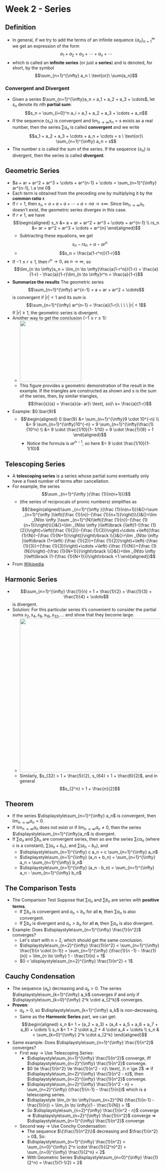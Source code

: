 # Week 2 - Series

## Definition

* In general, if we try to add the terms of an infinite sequence $\{a_n\}_{n=1}^{\infty}$ we get an expression of the form $$a_1+a_2+a_3+\cdots+a_n+\cdots$$
* which is called an **infinite series** (or just a **series**) and is denoted, for short, by the symbol $$\sum_{n=1}^{\infty} a_n \ \text{or}\ \sum{a_n}$$

### Convergent and Divergent

* Given a series $\sum_{n=1}^{\infty}a_n = a_1 + a_2 + a_3 + \cdots$, let $s_n$ denote its *n*th **partial sum**: $$s_n = \sum_{i=0}^n a_i = a_1 + a_2 + a_3 + \cdots + a_n$$
* If the sequence $\{s_n\}$ is convergent and $\lim_{n \to \infty} s_n = s$ exists as a real number, then the series $\sum a_n$ is called **convergent** and we write $$a_1 + a_2 + a_3 + \cdots + a_n + \cdots = s \ \text{or}\ \sum_{n=1}^{\infty} a_n = s$$
* The number s is called the sum of the series. If the sequence $\{s_n\}$ is divergent, then the series is called **divergent**.

## Geometric Series

* $a + ar + ar^2 + ar^3 + \cdots + ar^{n-1} + \cdots = \sum_{n=1}^{\infty} ar^{n-1}, \ a \ne 0$
* Each term is obtained from the preceding one by multiplying it by the **common ratio** **r**.
* If $r = 1$, then $s_n = a + a + a + \cdots + a = na \to \pm \infty$. Since $\lim_{n \to \infty} s_n$ doesn't exist, the geometric series diverges in this case.
* If $r \ne 1$, we have $$\begin{aligned} s_n &= a + ar + ar^2 + ar^3 + \cdots + ar^{n-1} \\ 
    rs_n &= ar + ar^2 + ar^3 + \cdots + ar^{n}
    \end{aligned}$$
    * Subtracting these equations, we get $$s_n - rs_n = a - ar^n$$
    * $$s_n = \frac{a(1-r^n)}{1-r}$$
* If $-1 \le r \le 1$, then $r^n \to 0,\ \text{as}\  n \to \infty$, so $$\lim_{n \to \infty}s_n = \lim_{n \to \infty}\frac{a(1-r^n)}{1-r} = \frac{a}{1-r} - \frac{a}{1-r}\lim_{n \to \infty}r^n = \frac{a}{1-r}$$
* **Summarize the results** The geometric series $$\sum_{n=1}^{\infty} ar^{n-1} = a + ar + ar^2 + \cdots$$ is convergent if $|r| < 1$ and its sum is $$\sum_{n=1}^{\infty} ar^{n-1} = \frac{a}{1-r}\ \ \ \  |r| < 1$$ If $|r| \ge 1$, the geometric series is divergent.
* Another way to get the conclusion ($-1 \le r \le 1$): 
    * <img src="https://i.imgur.com/PNLcUAu.jpg" style="width:200px" />
    * This figure provides a geometric demonstration of the result in the example. If the triangles are constructed as shown and s is the sum of the series, then, by similar triangles, $$\frac{s}{a} = \frac{a}{a- ar}\ \text{, so}\ s= \frac{a}{1-r}$$
* Example: $0.\bar{9}$
    * $$\begin{aligned} 0.\bar{9} &= \sum_{n=1}^{\infty}9 \cdot 10^{-n} \\
        &= 9 \sum_{n=1}^{\infty}10^{-n} = 9 \sum_{n=1}^{\infty}\frac{1}{10^n} \\
        &= 9 \cdot \frac{1/10}{1- 1/10} = 9 \cdot \frac{1}{9} = 1
        \end{aligned}$$
        * Notice the formula is $ar^{n-1}$, so here $= 9 \cdot \frac{1/10}{1- 1/10}$

## Telescoping Series

* A **telescoping series** is a series whose partial sums eventually only have a fixed number of terms after cancellation.
* For example, the series $$\sum _{n=1}^{\infty }{\frac {1}{n(n+1)}}$$
    * (the series of reciprocals of pronic numbers) simplifies as $${\begin{aligned}\sum _{n=1}^{\infty }{\frac {1}{n(n+1)}}&{}=\sum _{n=1}^{\infty }\left({\frac {1}{n}}-{\frac {1}{n+1}}\right)\\{}&{}=\lim _{N\to \infty }\sum _{n=1}^{N}\left({\frac {1}{n}}-{\frac {1}{n+1}}\right)\\{}&{}=\lim _{N\to \infty }\left\lbrack {\left(1-{\frac {1}{2}}\right)+\left({\frac {1}{2}}-{\frac {1}{3}}\right)+\cdots +\left({\frac {1}{N}}-{\frac {1}{N+1}}\right)}\right\rbrack \\{}&{}=\lim _{N\to \infty }\left\lbrack {1+\left(-{\frac {1}{2}}+{\frac {1}{2}}\right)+\left(-{\frac {1}{3}}+{\frac {1}{3}}\right)+\cdots +\left(-{\frac {1}{N}}+{\frac {1}{N}}\right)-{\frac {1}{N+1}}}\right\rbrack \\{}&{}=\lim _{N\to \infty }\left\lbrack {1-{\frac {1}{N+1}}}\right\rbrack =1.\end{aligned}}$$
* From [Wikipedia](https://en.wikipedia.org/wiki/Telescoping_series)

## Harmonic Series

* $$\sum_{n=1}^{\infty} \frac{1}{n} = 1 + \frac{1}{2} + \frac{1}{3} + \frac{1}{4} + \cdots$$ is divergent.
* Solution: For this particular series it’s convenient to consider the partial sums $s_2, s_4, s_8, s_{16}, s_{32}, \ldots$ and show that they become large.
    * <img src="https://i.imgur.com/9kI0FCC.jpg" style="width:500px" />
    * Similarly, $s_{32} > 1 + \frac{5}{2}, s_{64} > 1 + \frac{6}{2}$, and in general $$s_{2^n} > 1 + \frac{n}{2}$$

## Theorem

* If the series $\displaystyle\sum_{n=1}^{\infty} a_n$ is convergent, then $\displaystyle\lim_{n \to \infty} a_n = 0$.
* If $\displaystyle\lim_{n \to \infty} a_n$ does not exist or if $\displaystyle\lim_{n \to \infty} a_n \ne 0$, then the series $\displaystyle\sum_{n=1}^{\infty}a_n$ is divergent.
* If $\sum a_n$ and $\sum b_n$ are convergent series, then so are the series $\sum c a_n$ (where c is a constant), $\sum(a_n + b_n)$, and $\sum(a_n - b_n)$, and
    * $\displaystyle\sum_{n=1}^{\infty} c a_n = c \sum_{n=1}^{\infty} a_n$
    * $\displaystyle\sum_{n=1}^{\infty} (a_n + b_n) = \sum_{n=1}^{\infty} a_n + \sum_{n=1}^{\infty} b_n$ 
    * $\displaystyle\sum_{n=1}^{\infty} (a_n - b_n) = \sum_{n=1}^{\infty} a_n - \sum_{n=1}^{\infty} b_n$ 

## The Comparison Tests

* The Comparison Test Suppose that $\sum a_n$ and $\sum b_n$ are series with **positive terms**.
    * If $\sum b_n$ is convergent and $a_n < b_n$ for all **n**, then $\sum a_n$ is also convergent.
    * If $\sum b_n$ is divergent and $a_n > b_n$ for all **n**, then $\sum a_n$ is also divergent.
* Example: Does $\displaystyle\sum_{n=1}^{\infty} \frac{1}{n^2}$ converges?
    * Let's start with n = 2, which should get the same conclusion.
    * $\displaystyle\sum_{n=2}^{\infty} \frac{1}{n^2} < \sum_{n=1}^{\infty} \frac{1}{n \cdot (n-1)} = \sum_{n=1}^{\infty} (\frac{1}{n -1} - \frac{1}{n}) = \lim_{n \to \infty} 1 - \frac{1}{n} = 1$
    * $0 < \displaystyle\sum_{n=2}^{\infty} \frac{1}{n^2} < 1$

## Cauchy Condensation 

* The sequence $\{a_k\}$ decreasing and $a_k > 0$. The series $\displaystyle\sum_{k=1}^{\infty} a_k$ converges if and only if $\displaystyle\sum_{k=0}^{\infty} 2^k \cdot a_{2^k}$ converges.
* **Proven**:
    * $a_k > 0$, so $\displaystyle\sum_{k=1}^{\infty} a_k$ is non-decreasing.
    * Same as the **Harmonic Series** part, we can get: $$\begin{aligned} 
        s_n &= 1 + (a_2 + a_3) + (a_4 + a_5 + a_6 + a_7 + a_8) + \cdots \\
        s_n &< 1 + 2 \cdot a_2 + 4 \cdot a_4 + \cdots \\
        s_n &< \sum_{k=0}^{\infty} 2^k \cdot a_{2^k}
        \end{aligned}$$
* Same example: Does $\displaystyle\sum_{n=1}^{\infty} \frac{1}{n^2}$ converges?
    * First way -> Use Telescoping Series:
        * $\displaystyle\sum_{n=1}^{\infty} \frac{1}{n^2}$ converge, iff $\displaystyle\sum_{n=2}^{\infty} \frac{1}{n^2}$ converge.
        * $0 \le \frac{1}{n^2} \le \frac{1}{n^2 - n}\ \text{, }\ n \ge 2$ => if $\displaystyle\sum_{n=2}^{\infty} \frac{1}{n^2 - n}$, then $\displaystyle\sum_{n=2}^{\infty} \frac{1}{n^2}$ converge.
        * $\displaystyle\sum_{n=2}^{\infty} \frac{1}{n^2 - n} = \sum_{n=2}^{\infty} (\frac{1}{n-1} - \frac{1}{n})$ which is a telescoping series.
        * $\displaystyle \lim_{n \to \infty}\sum_{n=2}^{N} (\frac{1}{n-1} - \frac{1}{n}) = \lim_{n \to \infty}(1 - \frac{1}{N}) = 1$
        * So $\displaystyle\sum_{n=2}^{\infty} \frac{1}{n^2 - n}$ converge => $\displaystyle\sum_{n=2}^{\infty} \frac{1}{n^2}$ converge => $\displaystyle\sum_{n=1}^{\infty} \frac{1}{n^2}$ converge
    * Second way -> Use Conchy Condensation:
        * The sequence $\{\frac{1}{n^2}\}$ decreasing and $\frac{1}{n^2} > 0$, So:
        * $\displaystyle\sum_{n=1}^{\infty} \frac{1}{n^2} < \sum_{n=0}^{\infty} 2^n \cdot \frac{1}{(2^n)^2} = \sum_{n=0}^{\infty} \frac{1}{2^n} = 2$
        * With Geometric Series $\displaystyle\sum_{n=0}^{\infty} \frac{1}{2^n} = \frac{1}{1-1/2} = 2$

